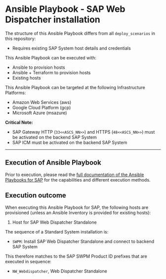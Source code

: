 # Ansible Playbook - SAP Web Dispatcher installation

The structure of this Ansible Playbook differs from all `deploy_scenarios` in this repository:
- Requires existing SAP System host details and credentials

This Ansible Playbook can be executed with:
- Ansible to provision hosts
- Ansible + Terraform to provision hosts
- Existing hosts

This Ansible Playbook can be targeted at the following Infrastructure Platforms:
- Amazon Web Services (aws)
- Google Cloud Platform (gcp)
- Microsoft Azure (msazure)

**Critical Note:**
- SAP Gateway HTTP (`33<<ASCS_NN>>`) and HTTPS (`48<<ASCS_NN>>`) must be activated on the backend SAP System
- SAP ICM must be activated on the backend SAP System

---

## Execution of Ansible Playbook

Prior to execution, please read the [full documentation of the Ansible Playbooks for SAP](../docs/README.md) for the capabilities and different execution methods.

## Execution outcome

When executing this Ansible Playbook for SAP, the following hosts are provisioned (unless an Ansible Inventory is provided for existing hosts):
1. Host for SAP Web Dispatcher Standalone

The sequence of a Standard System installation is:
- `SWPM`: Install SAP Web Dispatcher Standalone and connect to backend SAP System

This therefore matches to the SAP SWPM Product ID prefixes that are executed in sequence:
- `NW_Webdispatcher`, Web Dispatcher Standalone
